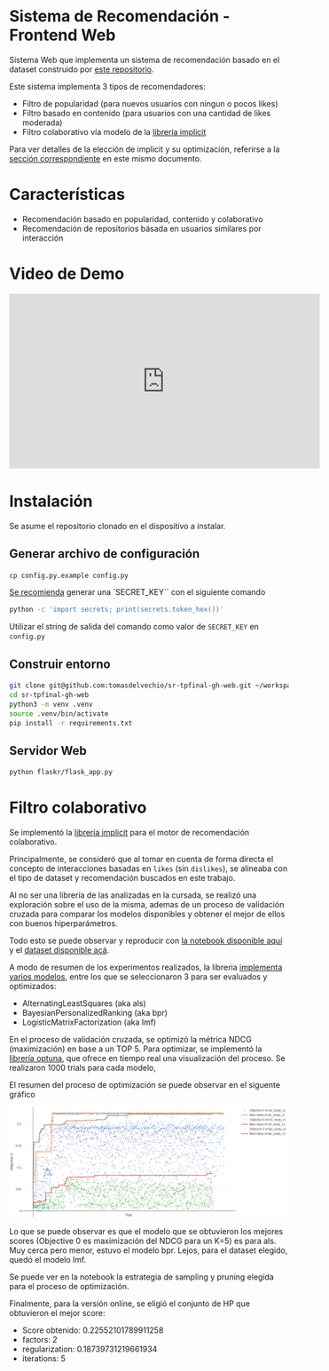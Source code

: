 # Sistema de Recomendación - Frontend Web

Sistema Web que implementa un sistema de recomendación basado en el dataset construido
por [este repositorio](https://github.com/tomasdelvechio/sr-tpfinal-gh).

Este sistema implementa 3 tipos de recomendadores:

 * Filtro de popularidad (para nuevos usuarios con ningun o pocos likes)
 * Filtro basado en contenido (para usuarios con una cantidad de likes moderada)
 * Filtro colaborativo vía modelo de la [libreria implicit](https://benfred.github.io/implicit/)

Para ver detalles de la elección de implicit y su optimización, referirse a la [sección correspondiente](https://github.com/tomasdelvechio/sr-tpfinal-gh-web?tab=readme-ov-file#filtro-colaborativo) en este mismo documento.

# Características

 * Recomendación basado en popularidad, contenido y colaborativo
 * Recomendación de repositorios básada en usuarios similares por interacción

# Video de Demo

<iframe width="560" height="315" src="https://www.youtube.com/embed/Ulo47HTXBhA?si=5SjJGUSWAcBdMSFo" title="YouTube video player" frameborder="0" allow="accelerometer; autoplay; clipboard-write; encrypted-media; gyroscope; picture-in-picture; web-share" allowfullscreen></iframe>

# Instalación

Se asume el repositorio clonado en el dispositivo a instalar.

## Generar archivo de configuración

```bash
cp config.py.example config.py
```

[Se recomienda](https://flask.palletsprojects.com/en/2.3.x/config/#SECRET_KEY) generar una `SECRET_KEY`` con el siguiente comando

```bash
python -c 'import secrets; print(secrets.token_hex())'
```

Utilizar el string de salida del comando como valor de `SECRET_KEY` en `config.py`

## Construir entorno

```bash
git clone git@github.com:tomasdelvechio/sr-tpfinal-gh-web.git ~/workspace/sr-tpfinal-gh-web
cd sr-tpfinal-gh-web
python3 -m venv .venv
source .venv/bin/activate
pip install -r requirements.txt
```

## Servidor Web

```bash
python flaskr/flask_app.py
```

# Filtro colaborativo

Se implementó la [librería implicit](https://benfred.github.io/implicit/) para el motor de recomendación colaborativo.

Principalmente, se consideró que al tomar en cuenta de forma directa el concepto de interacciones basadas en `likes` (sin `dislikes`), se alineaba con el tipo de dataset y recomendación buscados en este trabajo.

Al no ser una librería de las analizadas en la cursada, se realizó una exploración sobre el uso de la misma, ademas de un proceso de validación cruzada para comparar los modelos disponibles y obtener el mejor de ellos con buenos hiperparámetros.

Todo esto se puede observar y reproducir con [la notebook disponible aquí](https://github.com/tomasdelvechio/sr-tpfinal-gh-web/blob/main/notebook_filtrado_colaborativo.ipynb) y el [dataset disponible acá](https://drive.google.com/file/d/1OmUjuhX0G-z35IbDKfVdkd_JOF8sC19A/view?usp=sharing).

A modo de resumen de los experimentos realizados, la libreria [implementa varios modelos](https://benfred.github.io/implicit/api/models/index.html), entre los que se seleccionaron 3 para ser evaluados y optimizados:

 * AlternatingLeastSquares (aka als)
 * BayesianPersonalizedRanking (aka bpr)
 * LogisticMatrixFactorization (aka lmf)

En el proceso de validación cruzada, se optimizó la métrica NDCG (maximización) en base a un TOP 5. Para optimizar, se implementó la [librería optuna](https://optuna.org/), que ofrece en tiempo real una visualización del proceso. Se realizaron 1000 trials para cada modelo, 

El resumen del proceso de optimización se puede observar en el siguente gráfico

![Proceso de optimización de hiperparámetros con optuna](assets/newplot.png)

Lo que se puede observar es que el modelo que se obtuvieron los mejores scores (Objective 0 es maximización del NDCG para un K=5) es para als. Muy cerca pero menor, estuvo el modelo bpr. Lejos, para el dataset elegido, quedó el modelo lmf.

Se puede ver en la notebook la estrategia de sampling y pruning elegida para el proceso de optimización.

Finalmente, para la versión online, se eligió el conjunto de HP que obtuvieron el mejor score:

 * Score obtenido: 0.22552101789911258
 * factors: 2
 * regularization: 0.18739731219661934
 * iterations: 5
